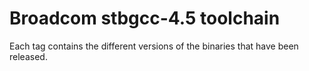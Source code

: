 Broadcom stbgcc-4.5 toolchain
=============================

Each tag contains the different versions of the binaries that have been
released.
